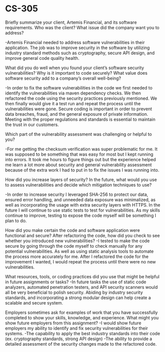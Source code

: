 # CS-305

Briefly summarize your client, Artemis Financial, and its software requirements. Who was the client? What issue did the company want you to address?

-Artemis Financial needed to address software vulnerabilities in their application. The job was to improve security in the software by utilizing industry standard methods such as cryptography, secure API design, and improve general code quality health.

What did you do well when you found your client’s software security vulnerabilities? Why is it important to code securely? What value does software security add to a company’s overall well-being?

-In order to fix the software vulnerabilities in the code we first needed to identify the vulnerabilities via maven dependency checks. We then  refactored the code using the security practices previously mentioned. We then finally would give it a test run and repeat the process until the vulnerabilities were gone. Secure coding is important in order to prevent data breaches, fraud, and the general exposure of private information. Meeting with the proper regulations and standards is essential to maintain the trust in our customers.

Which part of the vulnerability assessment was challenging or helpful to you?

-For me getting the checksum verification was super problematic for me. It was supposed to be something that was easy for most but I kept running into errors. It took me hours to figure things out but the experience helped me learn a lot more about security and general vulnerability assessment because of the extra work I had to put in to fix the issues I was running into.

How did you increase layers of security? In the future, what would you use to assess vulnerabilities and decide which mitigation techniques to use?

-In order to increase security I leveraged SHA-256 to protect our data, ensured error handling, and unneeded data exposure was minimalized, as well as incorporating the usage with extra security layers with HTTPS. In the future I will continue to use static tests to test for vulnerabilities. As my skills continue to improve, testing to expose the code myself will be something I plan to do.

How did you make certain the code and software application were functional and secure? After refactoring the code, how did you check to see whether you introduced new vulnerabilities?
-I tested to make the code secure by going through the code myself to check manually for any potential vulnerabilities. As well as using static analysis tools to automate the process more accurately for me. After I refactored the code for the improvement I wanted, I would repeat the process until there were no new vulnerabilities.

What resources, tools, or coding practices did you use that might be helpful in future assignments or tasks?
-In future tasks the use of static code analyzers, automated penetration testers, and API security scanners would all be very beneficial to polish security. Abiding by industry security standards, and incorporating a strong modular design can help create a scalable and secure system. 

Employers sometimes ask for examples of work that you have successfully completed to show your skills, knowledge, and experience. What might you show future employers from this assignment?
-I would show future employers my ability to identify and fix security vulnerabilities for their systems.
-The capability to apply the best industry standards into their code (ex. cryptography standards, strong API design)
-The ability to provide a detailed assessment of the security changes made to the refactored code. 
